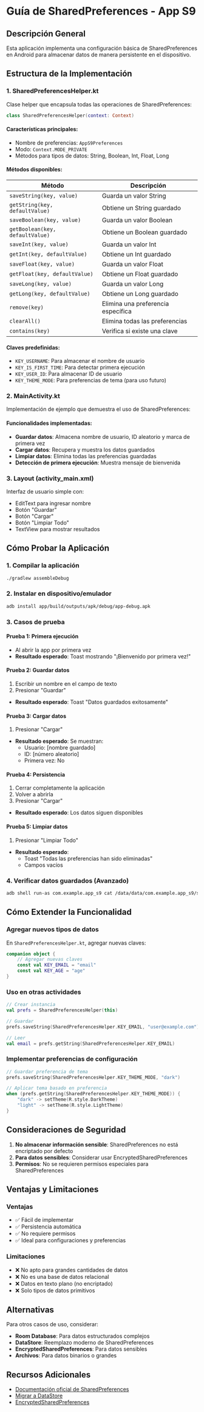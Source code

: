 # Guía de SharedPreferences - App S9

## Descripción General

Esta aplicación implementa una configuración básica de SharedPreferences en Android para almacenar datos de manera persistente en el dispositivo.

## Estructura de la Implementación

### 1. SharedPreferencesHelper.kt

Clase helper que encapsula todas las operaciones de SharedPreferences:

```kotlin
class SharedPreferencesHelper(context: Context)
```

#### Características principales:
- Nombre de preferencias: `AppS9Preferences`
- Modo: `Context.MODE_PRIVATE`
- Métodos para tipos de datos: String, Boolean, Int, Float, Long

#### Métodos disponibles:

| Método | Descripción |
|--------|-------------|
| `saveString(key, value)` | Guarda un valor String |
| `getString(key, defaultValue)` | Obtiene un String guardado |
| `saveBoolean(key, value)` | Guarda un valor Boolean |
| `getBoolean(key, defaultValue)` | Obtiene un Boolean guardado |
| `saveInt(key, value)` | Guarda un valor Int |
| `getInt(key, defaultValue)` | Obtiene un Int guardado |
| `saveFloat(key, value)` | Guarda un valor Float |
| `getFloat(key, defaultValue)` | Obtiene un Float guardado |
| `saveLong(key, value)` | Guarda un valor Long |
| `getLong(key, defaultValue)` | Obtiene un Long guardado |
| `remove(key)` | Elimina una preferencia específica |
| `clearAll()` | Elimina todas las preferencias |
| `contains(key)` | Verifica si existe una clave |

#### Claves predefinidas:
- `KEY_USERNAME`: Para almacenar el nombre de usuario
- `KEY_IS_FIRST_TIME`: Para detectar primera ejecución
- `KEY_USER_ID`: Para almacenar ID de usuario
- `KEY_THEME_MODE`: Para preferencias de tema (para uso futuro)

### 2. MainActivity.kt

Implementación de ejemplo que demuestra el uso de SharedPreferences:

#### Funcionalidades implementadas:
- **Guardar datos**: Almacena nombre de usuario, ID aleatorio y marca de primera vez
- **Cargar datos**: Recupera y muestra los datos guardados
- **Limpiar datos**: Elimina todas las preferencias guardadas
- **Detección de primera ejecución**: Muestra mensaje de bienvenida

### 3. Layout (activity_main.xml)

Interfaz de usuario simple con:
- EditText para ingresar nombre
- Botón "Guardar"
- Botón "Cargar"
- Botón "Limpiar Todo"
- TextView para mostrar resultados

## Cómo Probar la Aplicación

### 1. Compilar la aplicación
```bash
./gradlew assembleDebug
```

### 2. Instalar en dispositivo/emulador
```bash
adb install app/build/outputs/apk/debug/app-debug.apk
```

### 3. Casos de prueba

#### Prueba 1: Primera ejecución
- Al abrir la app por primera vez
- **Resultado esperado**: Toast mostrando "¡Bienvenido por primera vez!"

#### Prueba 2: Guardar datos
1. Escribir un nombre en el campo de texto
2. Presionar "Guardar"
- **Resultado esperado**: Toast "Datos guardados exitosamente"

#### Prueba 3: Cargar datos
1. Presionar "Cargar"
- **Resultado esperado**: Se muestran:
  - Usuario: [nombre guardado]
  - ID: [número aleatorio]
  - Primera vez: No

#### Prueba 4: Persistencia
1. Cerrar completamente la aplicación
2. Volver a abrirla
3. Presionar "Cargar"
- **Resultado esperado**: Los datos siguen disponibles

#### Prueba 5: Limpiar datos
1. Presionar "Limpiar Todo"
- **Resultado esperado**: 
  - Toast "Todas las preferencias han sido eliminadas"
  - Campos vacíos

### 4. Verificar datos guardados (Avanzado)
```bash
adb shell run-as com.example.app_s9 cat /data/data/com.example.app_s9/shared_prefs/AppS9Preferences.xml
```

## Cómo Extender la Funcionalidad

### Agregar nuevos tipos de datos
En `SharedPreferencesHelper.kt`, agregar nuevas claves:
```kotlin
companion object {
    // Agregar nuevas claves
    const val KEY_EMAIL = "email"
    const val KEY_AGE = "age"
}
```

### Uso en otras actividades
```kotlin
// Crear instancia
val prefs = SharedPreferencesHelper(this)

// Guardar
prefs.saveString(SharedPreferencesHelper.KEY_EMAIL, "user@example.com")

// Leer
val email = prefs.getString(SharedPreferencesHelper.KEY_EMAIL)
```

### Implementar preferencias de configuración
```kotlin
// Guardar preferencia de tema
prefs.saveString(SharedPreferencesHelper.KEY_THEME_MODE, "dark")

// Aplicar tema basado en preferencia
when (prefs.getString(SharedPreferencesHelper.KEY_THEME_MODE)) {
    "dark" -> setTheme(R.style.DarkTheme)
    "light" -> setTheme(R.style.LightTheme)
}
```

## Consideraciones de Seguridad

1. **No almacenar información sensible**: SharedPreferences no está encriptado por defecto
2. **Para datos sensibles**: Considerar usar EncryptedSharedPreferences
3. **Permisos**: No se requieren permisos especiales para SharedPreferences

## Ventajas y Limitaciones

### Ventajas
- ✅ Fácil de implementar
- ✅ Persistencia automática
- ✅ No requiere permisos
- ✅ Ideal para configuraciones y preferencias

### Limitaciones
- ❌ No apto para grandes cantidades de datos
- ❌ No es una base de datos relacional
- ❌ Datos en texto plano (no encriptado)
- ❌ Solo tipos de datos primitivos

## Alternativas

Para otros casos de uso, considerar:
- **Room Database**: Para datos estructurados complejos
- **DataStore**: Reemplazo moderno de SharedPreferences
- **EncryptedSharedPreferences**: Para datos sensibles
- **Archivos**: Para datos binarios o grandes

## Recursos Adicionales

- [Documentación oficial de SharedPreferences](https://developer.android.com/training/data-storage/shared-preferences)
- [Migrar a DataStore](https://developer.android.com/topic/libraries/architecture/datastore)
- [EncryptedSharedPreferences](https://developer.android.com/reference/androidx/security/crypto/EncryptedSharedPreferences)